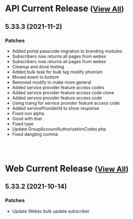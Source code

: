 
# API Current Release <small>([View All](/API.md))</small>
## 5.33.3 (2021-11-2)
### Patches 

- Added portal passcode migration to branding modules
- Subscribers now returns all pages from webex
- Subscribers now returns all pages from webex
- Cleanup and done testing
- Added bulk task for bulk tag modify phonism
- Moved event to bottom
- Removed modify to make more general
- Added service provider feature access codes
- Added service provider feature access code clone
- Added service provider feature access code
- Using traing for service provider feature access code
- Added serviceProviderId to show response
- Fixed non alpha
- Good with that
- Fixed type
- Update GroupAccountAuthorizationCodes.php
- Fixed dangling comma

<br><br>
# Web Current Release <small>([View All](/Web.md))</small>
## 5.33.2 (2021-10-14)
### Patches 

- Update Webex bulk update subscriber

  